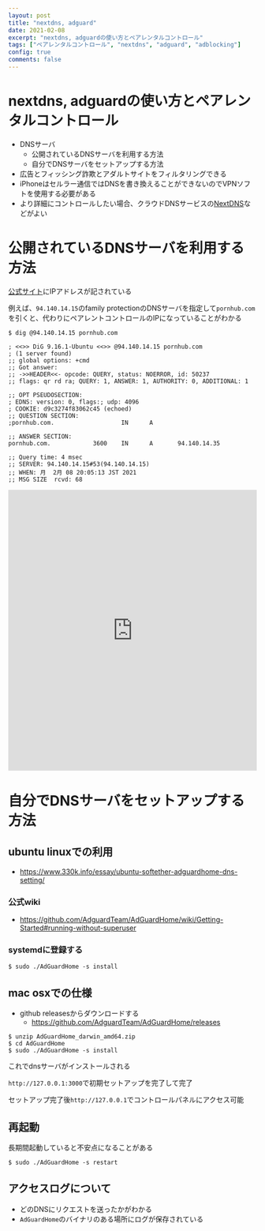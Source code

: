 ```yaml
---
layout: post
title: "nextdns, adguard"
date: 2021-02-08
excerpt: "nextdns, adguardの使い方とペアレンタルコントロール"
tags: ["ペアレンタルコントロール", "nextdns", "adguard", "adblocking"]
config: true
comments: false
---
```


# nextdns, adguardの使い方とペアレンタルコントロール

 - DNSサーバ
   - 公開されているDNSサーバを利用する方法
   - 自分でDNSサーバをセットアップする方法
 - 広告とフィッシング詐欺とアダルトサイトをフィルタリングできる
 - iPhoneはセルラー通信ではDNSを書き換えることができないのでVPNソフトを使用する必要がある
 - より詳細にコントロールしたい場合、クラウドDNSサービスの[NextDNS](https://my.nextdns.io/d435da/setup)などがよい

# 公開されているDNSサーバを利用する方法
[公式サイト](https://kb.adguard.com/en/dns/setup-guide)にIPアドレスが記されている  

例えば、`94.140.14.15`のfamily protectionのDNSサーバを指定して`pornhub.com`を引くと、代わりにペアレントコントロールのIPになっていることがわかる  

```console
$ dig @94.140.14.15 pornhub.com

; <<>> DiG 9.16.1-Ubuntu <<>> @94.140.14.15 pornhub.com
; (1 server found)
;; global options: +cmd
;; Got answer:
;; ->>HEADER<<- opcode: QUERY, status: NOERROR, id: 50237
;; flags: qr rd ra; QUERY: 1, ANSWER: 1, AUTHORITY: 0, ADDITIONAL: 1

;; OPT PSEUDOSECTION:
; EDNS: version: 0, flags:; udp: 4096
; COOKIE: d9c3274f83062c45 (echoed)
;; QUESTION SECTION:
;pornhub.com.                   IN      A

;; ANSWER SECTION:
pornhub.com.            3600    IN      A       94.140.14.35

;; Query time: 4 msec
;; SERVER: 94.140.14.15#53(94.140.14.15)
;; WHEN: 月  2月 08 20:05:13 JST 2021
;; MSG SIZE  rcvd: 68
```

<style>
.responsive-wrap iframe{ max-width: 100%;}
</style>
<div class="responsive-wrap">
<!-- this is the embed code provided by Google -->
  <iframe src="https://docs.google.com/presentation/d/1f6vzhwXD1RIh8rtHeEpGqXaXFmmOdcmghYxyN7d-v00/edit?usp=sharing" frameborder="0" width="960" height="569" allowfullscreen="true" mozallowfullscreen="true" webkitallowfullscreen="true"></iframe>
<!-- Google embed ends -->
</div>

# 自分でDNSサーバをセットアップする方法
## ubuntu linuxでの利用
 - https://www.330k.info/essay/ubuntu-softether-adguardhome-dns-setting/

### 公式wiki
 - https://github.com/AdguardTeam/AdGuardHome/wiki/Getting-Started#running-without-superuser

### systemdに登録する

```console
$ sudo ./AdGuardHome -s install
```

## mac osxでの仕様
 - github releasesからダウンロードする
   - https://github.com/AdguardTeam/AdGuardHome/releases

```console
$ unzip AdGuardHome_darwin_amd64.zip
$ cd AdGuardHome
$ sudo ./AdGuardHome -s install
```
これでdnsサーバがインストールされる  

`http://127.0.0.1:3000`で初期セットアップを完了して完了  

セットアップ完了後`http://127.0.0.1`でコントロールパネルにアクセス可能  

## 再起動
長期間起動していると不安点になることがある  

```console
$ sudo ./AdGuardHome -s restart
```

## アクセスログについて
 - どのDNSにリクエストを送ったかがわかる
 - `AdGuardHome`のバイナリのある場所にログが保存されている

